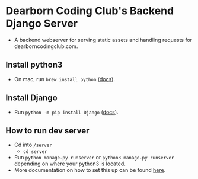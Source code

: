 # Dearborn Coding Club's Backend Django Server
- A backend webserver for serving static assets and handling requests for dearborncodingclub.com.

## Install python3
- On mac, run `brew install python` ([docs](https://docs.python-guide.org/starting/install3/osx/)).

## Install Django
- Run `python -m pip install Django` ([docs](https://docs.djangoproject.com/en/5.0/topics/install/)).
## How to run dev server
- Cd into `/server`
     - `cd server`
- Run `python manage.py runserver` or `python3 manage.py runserver` depending on where your python3 is located.
- More documentation on how to set this up can be found [here](https://developer.mozilla.org/en-US/docs/Learn/Server-side/Django/development_environment).